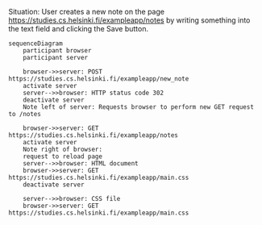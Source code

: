 Situation: User creates a new note on the page https://studies.cs.helsinki.fi/exampleapp/notes by writing something into the text field and clicking the Save button.

```mermaid
sequenceDiagram
    participant browser
    participant server

    browser->>server: POST https://studies.cs.helsinki.fi/exampleapp/new_note
    activate server
    server-->>browser: HTTP status code 302
    deactivate server
    Note left of server: Requests browser to perform new GET request to /notes

    browser->>server: GET https://studies.cs.helsinki.fi/exampleapp/notes
    activate server
    Note right of browser:
    request to reload page
    server-->>browser: HTML document
    browser->>server: GET https://studies.cs.helsinki.fi/exampleapp/main.css
    deactivate server

    server-->>browser: CSS file
    browser->>server: GET https://studies.cs.helsinki.fi/exampleapp/main.css
```
